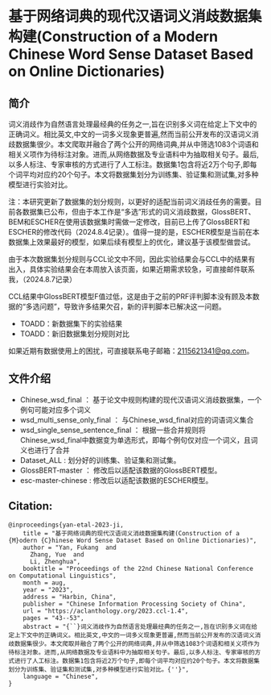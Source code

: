 # 基于网络词典的现代汉语词义消歧数据集构建(Construction of a Modern Chinese Word Sense Dataset Based on Online Dictionaries)


## 简介

词义消歧作为自然语言处理最经典的任务之一,旨在识别多义词在给定上下文中的正确词义。相比英文,中文的一词多义现象更普遍,然而当前公开发布的汉语词义消歧数据集很少。本文爬取并融合了两个公开的网络词典,并从中筛选1083个词语和相关义项作为待标注对象。进而,从网络数据及专业语料中为抽取相关句子。最后,以多人标注、专家审核的方式进行了人工标注。数据集1包含将近2万个句子,即每个词平均对应约20个句子。本文将数据集划分为训练集、验证集和测试集,对多种模型进行实验对比。


注：本研究更新了数据集的划分规则，以更好的适配当前词义消歧任务的需要。目前各数据集已公布，但由于本工作是“多选”形式的词义消歧数据，GlossBERT、BEM和ESCHER在使用该数据集时需做一定修改，目前已上传了GlossBERT和ESCHER的修改代码（2024.8.4记录）。值得一提的是，ESCHER模型是当前在本数据集上效果最好的模型，如果后续有模型上的优化，建议基于该模型做尝试。

由于本次数据集划分规则与CCL论文中不同，因此实验结果会与CCL中的结果有出入，具体实验结果会在本周放入该页面，如果近期需求较急，可直接邮件联系我，（2024.8.7记录）

CCL结果中GlossBERT模型F值过低，这是由于之前的PRF评判脚本没有顾及本数据的“多选问题”，导致许多结果欠召，新的评判脚本已解决这一问题。

* TOADD：新数据集下的实验结果
* TOADD：新旧数据集划分规则对比

如果近期有数据使用上的困扰，可直接联系电子邮箱：2115621341@qq.com。


## 文件介绍


* Chinese_wsd_final    ：    基于论文中规则构建的现代汉语词义消歧数据集，一个例句可能对应多个词义
* wsd_multi_sense_only_final    ：    与Chinese_wsd_final对应的词语词义集合
* wsd_single_sense_sentence_final    ：    根据一些合并规则将Chinese_wsd_final中数据变为单选形式，即每个例句仅对应一个词义，且词义也进行了合并
* Dataset_ALL    :    划分好的训练集、验证集和测试集。
* GlossBERT-master    ：    修改后以适配该数据的GlossBERT模型。
* esc-master-chinese    :    修改后以适配该数据的ESCHER模型。    


## Citation:

```
@inproceedings{yan-etal-2023-ji,
    title = "基于网络词典的现代汉语词义消歧数据集构建(Construction of a {M}odern {C}hinese Word Sense Dataset Based on Online Dictionaries)",
    author = "Yan, Fukang  and
      Zhang, Yue  and
      Li, Zhenghua",
    booktitle = "Proceedings of the 22nd Chinese National Conference on Computational Linguistics",
    month = aug,
    year = "2023",
    address = "Harbin, China",
    publisher = "Chinese Information Processing Society of China",
    url = "https://aclanthology.org/2023.ccl-1.4",
    pages = "43--53",
    abstract = "{``}词义消歧作为自然语言处理最经典的任务之一,旨在识别多义词在给定上下文中的正确词义。相比英文,中文的一词多义现象更普遍,然而当前公开发布的汉语词义消歧数据集很少。本文爬取并融合了两个公开的网络词典,并从中筛选1083个词语和相关义项作为待标注对象。进而,从网络数据及专业语料中为抽取相关句子。最后,以多人标注、专家审核的方式进行了人工标注。数据集1包含将近2万个句子,即每个词平均对应约20个句子。本文将数据集划分为训练集、验证集和测试集,对多种模型进行实验对比。{''}",
    language = "Chinese",
}

```
